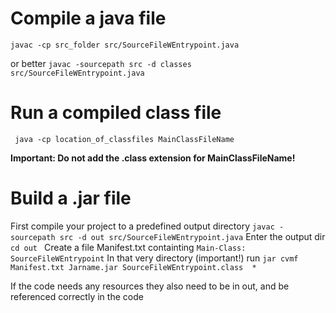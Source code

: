 
# Compile a java file
```javac -cp src_folder src/SourceFileWEntrypoint.java ```

or better 
```javac -sourcepath src -d classes src/SourceFileWEntrypoint.java```

# Run a compiled class file
``` java -cp location_of_classfiles MainClassFileName```

 
**Important: Do not add the .class extension for MainClassFileName!**

# Build a .jar file
First compile your project to a predefined output directory
```javac -sourcepath src -d out src/SourceFileWEntrypoint.java```
Enter the output dir
```cd out ```
Create a file Manifest.txt containting
```Main-Class: SourceFileWEntrypoint```
In that very directory (important!) run
``` jar cvmf Manifest.txt Jarname.jar SourceFileWEntrypoint.class  * ```

If the code needs any resources they also need to be in out, and be referenced correctly in the code

  
